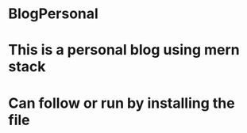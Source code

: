 # BlogPersonal
# This is a personal blog using mern stack
# Can follow or run by installing the file

